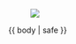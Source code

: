 <article class="media">
    <figure class="media-left">
        <p class="image is-64x64">
        <img src="{{ icon }}">
        </p>
    </figure>
    <div class="media-content">
        <div class="content">
            {{ body | safe }}
        </div>
    </div>
</article>
